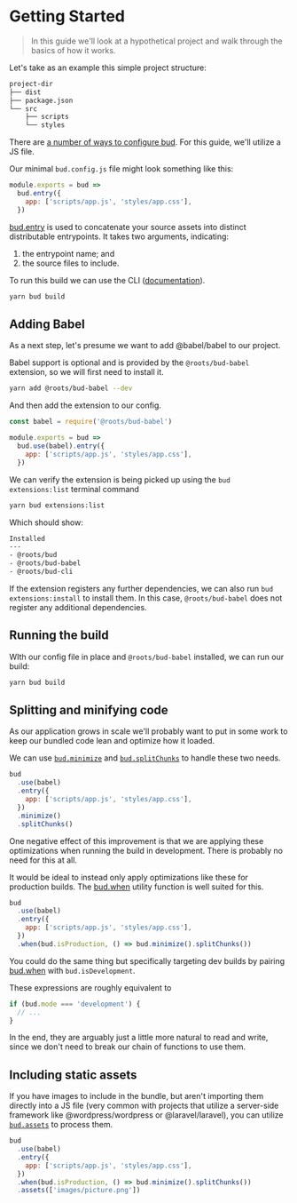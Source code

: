 # Getting Started

> In this guide we'll look at a hypothetical project and walk through the basics of how it works.

Let's take as an example this simple project structure:

```sh
project-dir
├── dist
├── package.json
└── src
    ├── scripts
    └── styles
```

There are [a number of ways to configure bud](docs/config/README). For this guide, we'll utilize a JS file. 

Our minimal `bud.config.js` file might look something like this:

```js
module.exports = bud =>
  bud.entry({
    app: ['scripts/app.js', 'styles/app.css'],
  })
```

[bud.entry](docs:config/entry) is used to concatenate your source assets
into distinct distributable entrypoints. It takes two arguments, indicating:

1. the entrypoint name; and
2. the source files to include.

To run this build we can use the CLI ([documentation](docs:cli)).

```sh
yarn bud build
```

## Adding Babel

As a next step, let's presume we want to add @babel/babel to our project.

Babel support is optional and is provided by the `@roots/bud-babel` extension, so we will first need to install it.

```sh
yarn add @roots/bud-babel --dev
```

And then add the extension to our config.

```js
const babel = require('@roots/bud-babel')

module.exports = bud =>
  bud.use(babel).entry({
    app: ['scripts/app.js', 'styles/app.css'],
  })
```

We can verify the extension is being picked up using the `bud extensions:list` terminal command

```sh
yarn bud extensions:list
```

Which should show:

```sh
Installed
---
- @roots/bud
- @roots/bud-babel
- @roots/bud-cli
```

If the extension registers any further dependencies, we can also run `bud extensions:install` to install them. In this case, `@roots/bud-babel` does not register any additional dependencies.

## Running the build

WIth our config file in place and `@roots/bud-babel` installed, we can run our build:

```sh
yarn bud build
```

## Splitting and minifying code

As our application grows in scale we'll probably want to put in some work to keep our bundled code lean and optimize how it loaded.

We can use [`bud.minimize`](docs:config/minimize) and [`bud.splitChunks`](docs:config/splitChunks) to handle these two needs.

```js
bud
  .use(babel)
  .entry({
    app: ['scripts/app.js', 'styles/app.css'],
  })
  .minimize()
  .splitChunks()
```

One negative effect of this improvement is that we are applying these optimizations when running the build in development. There is probably no need for this at all.

It would be ideal to instead only apply optimizations like these for production builds. The [bud.when](docs:config/when) utility function is well suited for this.

```js
bud
  .use(babel)
  .entry({
    app: ['scripts/app.js', 'styles/app.css'],
  })
  .when(bud.isProduction, () => bud.minimize().splitChunks())
```

You could do the same thing but specifically targeting dev builds by pairing [bud.when](docs`config/when.md`) with `bud.isDevelopment`.

These expressions are roughly equivalent to

```ts
if (bud.mode === 'development') {
  // ...
}
```

In the end, they are arguably just a little more natural to read and write, since we don't need to break our chain of functions to use them.

## Including static assets

If you have images to include in the bundle, but aren't importing them directly into a JS file (very common with projects that utilize a server-side framework like @wordpress/wordpress or @laravel/laravel), you can utilize [`bud.assets`](docs:config/assets) to process them.

```js
bud
  .use(babel)
  .entry({
    app: ['scripts/app.js', 'styles/app.css'],
  })
  .when(bud.isProduction, () => bud.minimize().splitChunks())
  .assets(['images/picture.png'])
```
